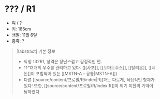 # ??? / R1

- 여 / ?
- 키: 165cm
- 생일: 11월 6일
- 종족: ?

> [!abstract] 기본 정보
> - 약칭 132R1, 성격은 장난스럽고 감정적인 편. 
> - 11^12개의 우주를 관리하고 있다. ([[사포]], [[토마토주스]], [[탈리온]], [[네논]]이 포함되어 있는 [[MSTN-A - 공통|MSTN-A]])
> - 다른 [[source/content/프로필/R/index|R]]과는 다르게, 직접적인 형체가 있다! 또한, [[source/content/프로필/R/index|R]]이 되기 이전의 기억이 남아있다.